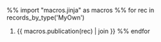 %% import "macros.jinja" as macros
%% for rec in records_by_type('MyOwn')
 1. {{ macros.publication(rec) | join }}
%% endfor

